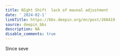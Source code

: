 ```yaml
---
title: NIght Shift  lack of maunal adjustment
date: ' 2024-02-1'
linkTitle: https://bbs.deepin.org/en/post/268419
source: deepin_bbs
description: NA
disable_comments: true
---
```

Since seve
